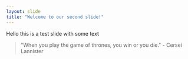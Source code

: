 ```yaml
---
layout: slide
title: "Welcome to our second slide!"
---
```


Hello this is a test slide with some text

>"When you play the game of thrones, you win or you die." - Cersei Lannister